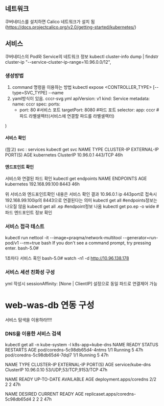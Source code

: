 ## 네트워크
쿠버네티스를 설치하면 Calico 네트워크가 설치 됨(https://docs.projectcalico.org/v2.0/getting-started/kubernetes/)


## 서비스
쿠버네티스의 Pod와 Service의 네트워크 정보
  kubectl cluster-info dump | findstr cluster-ip
  "--service-cluster-ip-range=10.96.0.0/12",
  
### 생성방법
1) command 명령을 이용하는 방법
kubectl expose <CONTROLLER_TYPE> <REOURSE> [--type=SVC_TYPE] --name <NAME>
2) yaml방식이 있음.
cccr-svg.yml
  apiVersion: v1
  kind: Service
  metadata:
    name: cccr
  spec:
    ports:
    - port: 80             #서비스 포트
      targetPort: 8080     #파드 포트
    selector:
      app: cccr            #파드 라벨셀렉터(서비스에 연결할 파드를 라벨셀렉터)
      
)

#### 서비스 확인
(참고) svc : services
  kubectl get svc 
NAME         TYPE        CLUSTER-IP   EXTERNAL-IP   PORT(S)   AGE
kubernetes   ClusterIP   10.96.0.1    <none>        443/TCP   46h

#### 엔드포인트 확인
서비스와 연결된 파드 확인
  kubectl get endpoints
NAME         ENDPOINTS             AGE
kubernetes   192.168.99.100:8443   46h

위 서비스와 엔드포인트확인 내용은 서비스 확인 결과 10.96.0.1 ip 443port로 접속시 192.168.99.100ip의 8443으로 연결된다는 의미
kubectl get all     #endpoints정보는 나오질 않음
kubectl get all .ep #endpoint정보 나옴
kubectl get po.ep -o wide #파드 엔드포인트 정보 확인


### 서비스 접극 테스트
  kubectl run nettool -it --image=praqma/network-multitool --generator=run-pod/v1 --rm=true bash
If you don't see a command prompt, try pressing enter.
bash-5.0#

1초마다 서비스 혹인
  bash-5.0# watch -n1 -d http://10.96.138.178
 
 ### 서비스 세션 친화성 구성
 yml 작성시 sessionAffinity: [None | ClientIP] 설정으로 동일 파드로 연결제어 가능
 
 
 
 # web-was-db 연동 구성
 서비스 탐색을 이용하라!!!!
 
 ### DNS을 이용한 서비스 검색
  kubectl get all -n kube-system -l k8s-app=kube-dns
NAME                           READY   STATUS    RESTARTS   AGE
pod/coredns-5c98db65d4-4ntms   1/1     Running   5          47h
pod/coredns-5c98db65d4-7dql7   1/1     Running   5          47h


NAME               TYPE        CLUSTER-IP   EXTERNAL-IP   PORT(S)                  AGE
service/kube-dns   ClusterIP   10.96.0.10   <none>        53/UDP,53/TCP,9153/TCP   47h


NAME                      READY   UP-TO-DATE   AVAILABLE   AGE
deployment.apps/coredns   2/2     2            2           47h

NAME                                 DESIRED   CURRENT   READY   AGE
replicaset.apps/coredns-5c98db65d4   2         2         2       47h


 
 
 
